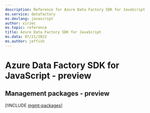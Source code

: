 ```yaml
---
description: Reference for Azure Data Factory SDK for JavaScript
ms.service: datafactory
ms.devlang: javascript
author: xirzec
ms.topic: reference
title: Azure Data Factory SDK for JavaScript
ms.data: 07/21/2022
ms.author: jeffish
---
```

# Azure Data Factory SDK for JavaScript - preview

## Management packages - preview
[!INCLUDE [mgmt-packages](data-factory-mgmt-index.md)]